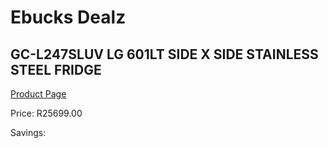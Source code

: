 
# Ebucks Dealz
## GC-L247SLUV LG 601LT SIDE X SIDE STAINLESS STEEL FRIDGE
[Product Page](https://www.ebucks.com/web/shop/productSelected.do?prodId=1237731475&catId=704986856)

Price: R25699.00

Savings: 


	